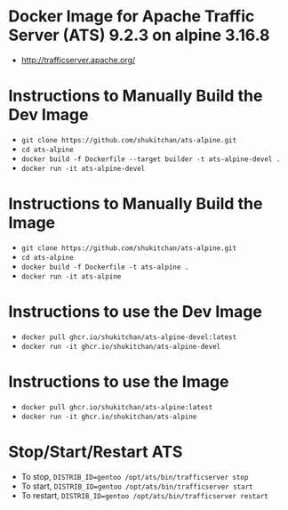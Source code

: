Docker Image for Apache Traffic Server (ATS) 9.2.3 on alpine 3.16.8
====
 - http://trafficserver.apache.org/

Instructions to Manually Build the Dev Image
====
 - `git clone https://github.com/shukitchan/ats-alpine.git`
 - `cd ats-alpine`
 - `docker build -f Dockerfile --target builder -t ats-alpine-devel .`
 - `docker run -it ats-alpine-devel`

Instructions to Manually Build the Image
====
 - `git clone https://github.com/shukitchan/ats-alpine.git`
 - `cd ats-alpine`
 - `docker build -f Dockerfile -t ats-alpine .`
 - `docker run -it ats-alpine`

Instructions to use the Dev Image
====
 - `docker pull ghcr.io/shukitchan/ats-alpine-devel:latest`
 - `docker run -it ghcr.io/shukitchan/ats-alpine-devel`

Instructions to use the Image
====
 - `docker pull ghcr.io/shukitchan/ats-alpine:latest`
 - `docker run -it ghcr.io/shukitchan/ats-alpine`

Stop/Start/Restart ATS
====
 - To stop, `DISTRIB_ID=gentoo /opt/ats/bin/trafficserver stop`
 - To start, `DISTRIB_ID=gentoo /opt/ats/bin/trafficserver start`
 - To restart, `DISTRIB_ID=gentoo /opt/ats/bin/trafficserver restart`
